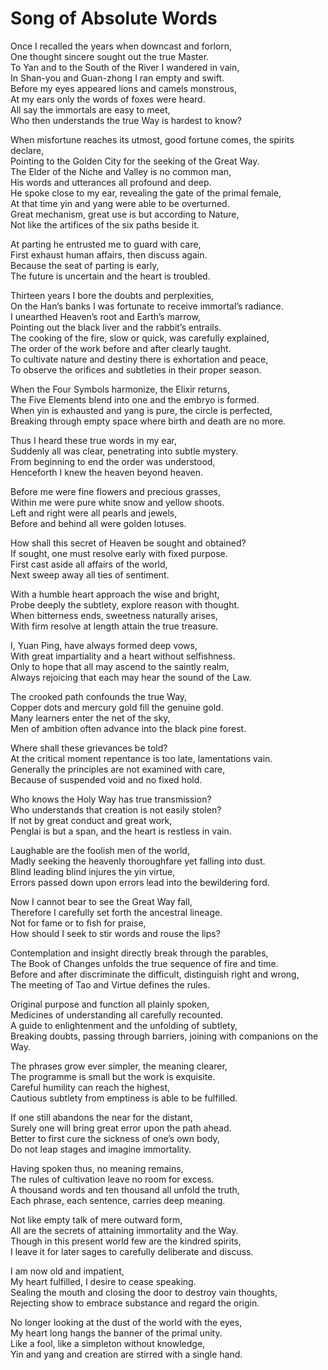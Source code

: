 # Song of Absolute Words

Once I recalled the years when downcast and forlorn,  
One thought sincere sought out the true Master.  
To Yan and to the South of the River I wandered in vain,  
In Shan-you and Guan-zhong I ran empty and swift.  
Before my eyes appeared lions and camels monstrous,  
At my ears only the words of foxes were heard.  
All say the immortals are easy to meet,  
Who then understands the true Way is hardest to know?  

When misfortune reaches its utmost, good fortune comes, the spirits declare,  
Pointing to the Golden City for the seeking of the Great Way.  
The Elder of the Niche and Valley is no common man,  
His words and utterances all profound and deep.  
He spoke close to my ear, revealing the gate of the primal female,  
At that time yin and yang were able to be overturned.  
Great mechanism, great use is but according to Nature,  
Not like the artifices of the six paths beside it.  

At parting he entrusted me to guard with care,  
First exhaust human affairs, then discuss again.  
Because the seat of parting is early,  
The future is uncertain and the heart is troubled.  

Thirteen years I bore the doubts and perplexities,  
On the Han’s banks I was fortunate to receive immortal’s radiance.  
I unearthed Heaven’s root and Earth’s marrow,  
Pointing out the black liver and the rabbit’s entrails.  
The cooking of the fire, slow or quick, was carefully explained,  
The order of the work before and after clearly taught.  
To cultivate nature and destiny there is exhortation and peace,  
To observe the orifices and subtleties in their proper season.  

When the Four Symbols harmonize, the Elixir returns,  
The Five Elements blend into one and the embryo is formed.  
When yin is exhausted and yang is pure, the circle is perfected,  
Breaking through empty space where birth and death are no more.  

Thus I heard these true words in my ear,  
Suddenly all was clear, penetrating into subtle mystery.  
From beginning to end the order was understood,  
Henceforth I knew the heaven beyond heaven.  

Before me were fine flowers and precious grasses,  
Within me were pure white snow and yellow shoots.  
Left and right were all pearls and jewels,  
Before and behind all were golden lotuses.  

How shall this secret of Heaven be sought and obtained?  
If sought, one must resolve early with fixed purpose.  
First cast aside all affairs of the world,  
Next sweep away all ties of sentiment.  

With a humble heart approach the wise and bright,  
Probe deeply the subtlety, explore reason with thought.  
When bitterness ends, sweetness naturally arises,  
With firm resolve at length attain the true treasure.  

I, Yuan Ping, have always formed deep vows,  
With great impartiality and a heart without selfishness.  
Only to hope that all may ascend to the saintly realm,  
Always rejoicing that each may hear the sound of the Law.  

The crooked path confounds the true Way,  
Copper dots and mercury gold fill the genuine gold.  
Many learners enter the net of the sky,  
Men of ambition often advance into the black pine forest.  

Where shall these grievances be told?  
At the critical moment repentance is too late, lamentations vain.  
Generally the principles are not examined with care,  
Because of suspended void and no fixed hold.  

Who knows the Holy Way has true transmission?  
Who understands that creation is not easily stolen?  
If not by great conduct and great work,  
Penglai is but a span, and the heart is restless in vain.  

Laughable are the foolish men of the world,  
Madly seeking the heavenly thoroughfare yet falling into dust.  
Blind leading blind injures the yin virtue,  
Errors passed down upon errors lead into the bewildering ford.  

Now I cannot bear to see the Great Way fall,  
Therefore I carefully set forth the ancestral lineage.  
Not for fame or to fish for praise,  
How should I seek to stir words and rouse the lips?  

Contemplation and insight directly break through the parables,  
The Book of Changes unfolds the true sequence of fire and time.  
Before and after discriminate the difficult, distinguish right and wrong,  
The meeting of Tao and Virtue defines the rules.  

Original purpose and function all plainly spoken,  
Medicines of understanding all carefully recounted.  
A guide to enlightenment and the unfolding of subtlety,  
Breaking doubts, passing through barriers, joining with companions on the Way.  

The phrases grow ever simpler, the meaning clearer,  
The programme is small but the work is exquisite.  
Careful humility can reach the highest,  
Cautious subtlety from emptiness is able to be fulfilled.  

If one still abandons the near for the distant,  
Surely one will bring great error upon the path ahead.  
Better to first cure the sickness of one’s own body,  
Do not leap stages and imagine immortality.  

Having spoken thus, no meaning remains,  
The rules of cultivation leave no room for excess.  
A thousand words and ten thousand all unfold the truth,  
Each phrase, each sentence, carries deep meaning.  

Not like empty talk of mere outward form,  
All are the secrets of attaining immortality and the Way.  
Though in this present world few are the kindred spirits,  
I leave it for later sages to carefully deliberate and discuss.  

I am now old and impatient,  
My heart fulfilled, I desire to cease speaking.  
Sealing the mouth and closing the door to destroy vain thoughts,  
Rejecting show to embrace substance and regard the origin.  

No longer looking at the dust of the world with the eyes,  
My heart long hangs the banner of the primal unity.  
Like a fool, like a simpleton without knowledge,  
Yin and yang and creation are stirred with a single hand.

